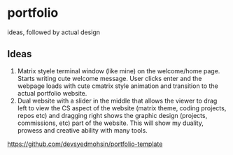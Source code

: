 # portfolio
ideas, followed by actual design

## Ideas
1. Matrix styele terminal window (like mine) on the welcome/home page. Starts writing cute welcome message. User clicks enter and the webpage loads with cute cmatrix style animation and transition to the actual portfolio website.
2. Dual website with a slider in the middle that allows the viewer to drag left to view the CS aspect of the website (matrix theme, coding projects, repos etc) and dragging right shows the graphic design (projects, commissions, etc) part of the website. This will show my duality, prowess and creative ability with many tools.

https://github.com/devsyedmohsin/portfolio-template
